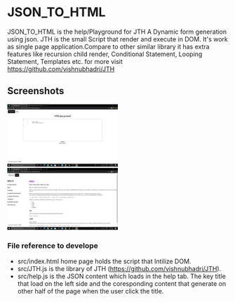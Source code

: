 # JSON_TO_HTML
JSON_TO_HTML is the help/Playground for JTH A Dynamic form generation using json.
JTH is the small Script that render and execute in DOM. It's work as single page application.Compare to other similar library it has extra features like recursion child render, Conditional Statement, Looping Statement, Templates etc.
for more visit https://github.com/vishnubhadri/JTH

## Screenshots
<img src="https://github.com/vishnubhadri/JSON_TO_HTML/blob/master/screenshots/Screenshot%20(2).png" width="50%" height="50%" alt="Playground">
<img src="https://github.com/vishnubhadri/JSON_TO_HTML/blob/master/screenshots/Screenshot%20(3).png" width="50%" height="50%" alt="Help Screen">

### File reference to develope
* src/index.html home page holds the script that Intilize DOM.
* src/JTH.js is the library of JTH (https://github.com/vishnubhadri/JTH).
* src/help.js is the JSON content which loads in the help tab. The key title that load on the left side and the coresponding content that generate on other half of the page when the user click the title.
